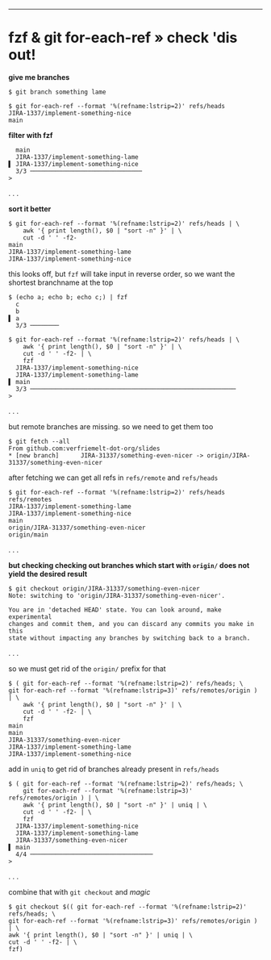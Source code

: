---

# fzf & git for-each-ref » check 'dis out!

**give me branches**

```shell
$ git branch something lame
```

```shell
$ git for-each-ref --format '%(refname:lstrip=2)' refs/heads
JIRA-1337/implement-something-nice
main
```

**filter with fzf**

```
  main
  JIRA-1337/implement-something-lame
▌ JIRA-1337/implement-something-nice
  3/3 ───────────────────────────────
>
```

. . . 

**sort it better**

```shell
$ git for-each-ref --format '%(refname:lstrip=2)' refs/heads | \
    awk '{ print length(), $0 | "sort -n" }' | \
    cut -d ' ' -f2-
main
JIRA-1337/implement-something-lame
JIRA-1337/implement-something-nice
```

this looks off, but `fzf` will take input in reverse order, so we want the shortest branchname at the top

```
$ (echo a; echo b; echo c;) | fzf
  c
  b
▌ a
  3/3 ────────
```

```
$ git for-each-ref --format '%(refname:lstrip=2)' refs/heads | \
    awk '{ print length(), $0 | "sort -n" }' | \
    cut -d ' ' -f2- | \
    fzf
  JIRA-1337/implement-something-nice
  JIRA-1337/implement-something-lame
▌ main
  3/3 ─────────────────────────────────────────────────────────
>

```


. . .

but remote branches are missing. so we need to get them too

```shell
$ git fetch --all
From github.com:verfriemelt-dot-org/slides
* [new branch]      JIRA-31337/something-even-nicer -> origin/JIRA-31337/something-even-nicer
```

after fetching we can get all refs in `refs/remote` and `refs/heads`
```
$ git for-each-ref --format '%(refname:lstrip=2)' refs/heads refs/remotes
JIRA-1337/implement-something-lame
JIRA-1337/implement-something-nice
main
origin/JIRA-31337/something-even-nicer
origin/main
```

. . .

**but checking checking out branches which start with `origin/` does not yield the desired result**
```shell
$ git checkout origin/JIRA-31337/something-even-nicer
Note: switching to 'origin/JIRA-31337/something-even-nicer'.

You are in 'detached HEAD' state. You can look around, make experimental
changes and commit them, and you can discard any commits you make in this
state without impacting any branches by switching back to a branch.
```

. . .

so we must get rid of the `origin/` prefix for that
```shell
$ ( git for-each-ref --format '%(refname:lstrip=2)' refs/heads; \
git for-each-ref --format '%(refname:lstrip=3)' refs/remotes/origin ) | \
    awk '{ print length(), $0 | "sort -n" }' | \
    cut -d ' ' -f2- | \
    fzf
main
main
JIRA-31337/something-even-nicer
JIRA-1337/implement-something-lame
JIRA-1337/implement-something-nice
```

add in `uniq` to get rid of branches already present in `refs/heads`

```shell
$ ( git for-each-ref --format '%(refname:lstrip=2)' refs/heads; \
    git for-each-ref --format '%(refname:lstrip=3)' refs/remotes/origin ) | \
    awk '{ print length(), $0 | "sort -n" }' | uniq | \
    cut -d ' ' -f2- | \
    fzf
  JIRA-1337/implement-something-nice
  JIRA-1337/implement-something-lame
  JIRA-31337/something-even-nicer
▌ main
  4/4 ──────────────────────────────────
>
```

. . .

combine that with `git checkout` and _magic_

```shell
$ git checkout $(( git for-each-ref --format '%(refname:lstrip=2)' refs/heads; \
git for-each-ref --format '%(refname:lstrip=3)' refs/remotes/origin ) | \
awk '{ print length(), $0 | "sort -n" }' | uniq | \
cut -d ' ' -f2- | \
fzf)
```
